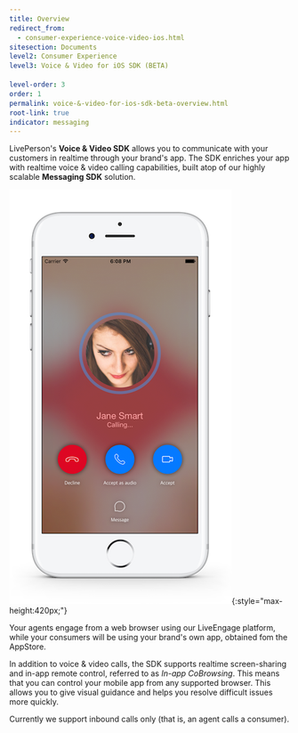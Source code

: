 ```yaml
---
title: Overview
redirect_from:
  - consumer-experience-voice-video-ios.html
sitesection: Documents
level2: Consumer Experience
level3: Voice & Video for iOS SDK (BETA)

level-order: 3
order: 1
permalink: voice-&-video-for-ios-sdk-beta-overview.html
root-link: true
indicator: messaging
---
```


LivePerson's **Voice & Video SDK** allows you to communicate with your customers in realtime through your brand's app. The SDK enriches your app with realtime voice & video calling capabilities, built atop of our highly scalable **Messaging SDK** solution.

![Introduction](img/iphone_001.png){:style="max-height:420px;"}

Your agents engage from a web browser using our LiveEngage platform, while your consumers will be using your brand's own app, obtained fom the AppStore.

In addition to voice & video calls, the SDK supports realtime screen-sharing and in-app remote control, referred to as _In-app CoBrowsing_. This means that you can control your mobile app from any supported browser. This allows you to give visual guidance and helps you resolve difficult issues more quickly.

Currently we support inbound calls only (that is, an agent calls a consumer).
